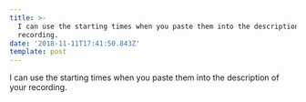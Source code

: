 ```yaml
---
title: >-
  I can use the starting times when you paste them into the description of your
  recording.
date: '2018-11-11T17:41:50.843Z'
template: post
---
```

I can use the starting times when you paste them into the description of your recording.
